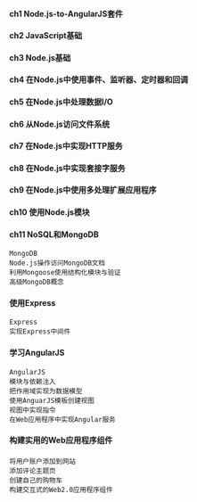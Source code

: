 #### **ch1 Node.js-to-AngularJS套件**
#### **ch2 JavaScript基础**
#### **ch3 Node.js基础**
#### **ch4 在Node.js中使用事件、监听器、定时器和回调**
#### **ch5 在Node.js中处理数据I/O**
#### **ch6 从Node.js访问文件系统**
#### **ch7 在Node.js中实现HTTP服务**
#### **ch8 在Node.js中实现套接字服务**
#### **ch9 在Node.js中使用多处理扩展应用程序**
#### **ch10 使用Node.js模块**
#### **ch11 NoSQL和MongoDB**
~~~
MongoDB
Node.js操作访问MongoDB文档
利用Mongoose使用结构化模块与验证
高级MongoDB概念
~~~

#### **使用Express**
~~~
Express
实现Express中间件
~~~

#### **学习AngularJS**
~~~
AngularJS
模块与依赖注入
把作用域实现为数据模型
使用AnguarJS模板创建视图
视图中实现指令
在Web应用程序中实现Angular服务
~~~

#### **构建实用的Web应用程序组件**
~~~
将用户账户添加到网站
添加评论主题页
创建自己的购物车
构建交互式的Web2.0应用程序组件
~~~

